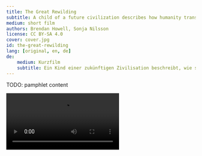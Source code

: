 ```yaml
---
title: The Great Rewilding
subtitle: A child of a future civilization describes how humanity transitioned from a technological, denatured society to a holistic one, by connecting with plants and fungi.
medium: short film
authors: Brendan Howell, Sonja Nilsson
license: CC BY-SA 4.0
cover: cover.jpg
id: the-great-rewilding
lang: [original, en, de]
de:
    medium: Kurzfilm
    subtitle: Ein Kind einer zukünftigen Zivilisation beschreibt, wie sich die Menschheit von einer technologischen, denaturierten Gesellschaft zu einer ganzheitlichen Gesellschaft entwickelt, indem sie sich mit Pflanzen und Pilzen verbindet.
---
```


TODO: pamphlet content

<video src="/{{ id }}/TheGreatRewilding_1080_5oct2024.mp4" controls></video>
